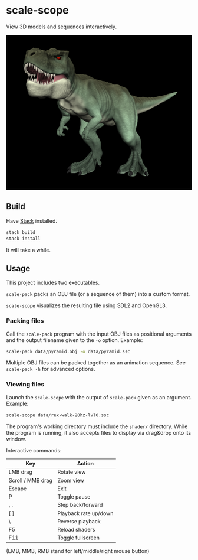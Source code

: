 # scale-scope
View 3D models and sequences interactively.

![Screenshot](screenshot.png)

## Build
Have [Stack](https://docs.haskellstack.org/) installed.

```bash
stack build
stack install
```

It will take a while.

## Usage
This project includes two executables.

`scale-pack` packs an OBJ file (or a sequence of them) into a custom format.

`scale-scope` visualizes the resulting file using SDL2 and OpenGL3.

### Packing files
Call the `scale-pack` program with the input OBJ files as positional arguments
and the output filename given to the `-o` option.
Example:

```bash
scale-pack data/pyramid.obj -o data/pyramid.ssc
```

Multiple OBJ files can be packed together as an animation sequence.
See `scale-pack -h` for advanced options.

### Viewing files
Launch the `scale-scope` with the output of `scale-pack` given as an argument.
Example:

```bash
scale-scope data/rex-walk-20hz-lvl0.ssc
```

The program's working directory must include the `shader/` directory.
While the program is running, it also accepts files to display via
drag&drop onto its window.

Interactive commands:

| Key | Action |
| --- | ------ |
| LMB drag | Rotate view |
| Scroll / MMB drag | Zoom view |
| Escape | Exit |
| P | Toggle pause |
| , . | Step back/forward |
| [ ] | Playback rate up/down |
| \ | Reverse playback |
| F5 | Reload shaders |
| F11 | Toggle fullscreen |

(LMB, MMB, RMB stand for left/middle/right mouse button)
